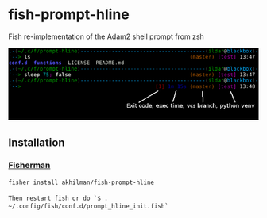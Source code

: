 # fish-prompt-hline
Fish re-implementation of the Adam2 shell prompt from zsh

![Screenshot](screenshot.png)


Installation
------------

### [Fisherman](https://github.com/fisherman/fisherman)

    fisher install akhilman/fish-prompt-hline

    Then restart fish or do `$ . ~/.config/fish/conf.d/prompt_hline_init.fish`
